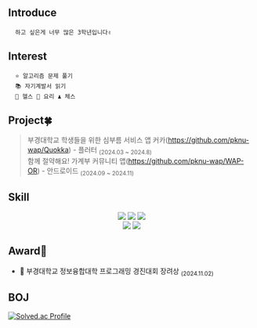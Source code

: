 ## Introduce

      하고 싶은게 너무 많은 3학년입니다✌



## Interest

      ⭐️ 알고리즘 문제 풀기
      📚 자기계발서 읽기
      💪 헬스 🍳 요리 ♟ 체스



## Project🍀
>  부경대학교 학생들을 위한 심부름 서비스 앱 커카(https://github.com/pknu-wap/Quokka) - 플러터 <sub>(2024.03 ~ 2024.8)</sub><br>
>  함께 절약해요! 가계부 커뮤니티 앱(https://github.com/pknu-wap/WAP-OR) - 안드로이드 <sub>(2024.09 ~ 2024.11)</sub><br>



## Skill
<div align="center"> 
<img src="https://img.shields.io/badge/C++-00599C?style=for-the-badge&logo=c%2B%2B&logoColor=white">
<img src="https://img.shields.io/badge/Dart-0175C2?style=for-the-badge&logo=dart&logoColor=white">
<img src="https://img.shields.io/badge/Kotlin-0095D5?style=for-the-badge&logo=kotlin&logoColor=white">
</div>


<div align="center"> 
<img src="https://img.shields.io/badge/Flutter-02569B?style=for-the-badge&logo=flutter&logoColor=white">
<img src="https://img.shields.io/badge/Android-3DDC84?style=for-the-badge&logo=android&logoColor=white">
</div>


## Award🎉
- 🥉 부경대학교 정보융합대학 프로그래밍 경진대회 장려상 <sub>(2024.11.02)</sub><br>


## BOJ

[![Solved.ac Profile](http://mazassumnida.wtf/api/v2/generate_badge?boj=chil_s_ng)](https://solved.ac/chil_s_ng/)


